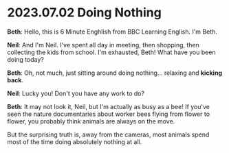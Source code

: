 # 2023.07.02 Doing Nothing

**Beth**: Hello, this is 6 Minute Enghlish from BBC Learning English. I'm Beth.

**Neil**: And I'm Neil. I've spent all day in meeting, then shopping, then collecting the kids from school. I'm exhausted, Beth! What have you been doing today?

**Beth**: Oh, not much, just sitting around doing nothing... relaxing and **kicking back**.

**Neil**: Lucky you! Don't you have any work to do?

**Beth**: It may not look it, Neil, but I'm actually as busy as a bee! If you've seen the nature documentaries about worker bees flying from flower to flower, you probably think animals are always on the move.

But the surprising truth is, away from the cameras, most animals spend most of the time doing absolutely nothing at all.
